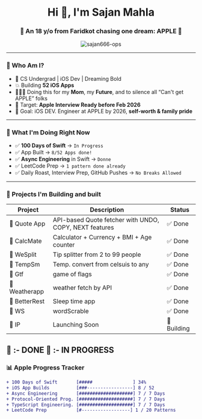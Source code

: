 <h1 align="center">Hi 👋, I'm Sajan Mahla</h1>
<h3 align="center">🚀 An 18 y/o from Faridkot chasing one dream: APPLE 🍎</h3>

<p align="center">
  <img src="https://komarev.com/ghpvc/?username=sajan666-ops&label=Profile%20views&color=0e75b6&style=flat" alt="sajan666-ops" />
</p>

---

### 💼 Who Am I?

- 🧠 CS Undergrad | iOS Dev | Dreaming Bold  
- 💥 Building **52 iOS Apps**  
- 👨‍👩‍👦 Doing this for my **Mom**, my **Future**, and to silence all “Can't get APPLE” folks  
- 🚀 Target: **Apple Interview Ready before Feb 2026**  
- 🎯 Goal: iOS DEV. Engineer at APPLE by 2026, **self-worth & family pride**

---

### 🍎 What I'm Doing Right Now

- ✅ **100 Days of Swift** → `In Progress `
- ✅ App Built → `8/52 Apps done!`
- ✅ **Async Engineering** in Swift → `Donne`
- ✅ LeetCode Prep → `1 pattern done already`
- ✅ Daily Roast, Interview Prep, GitHub Pushes → `No Breaks Allowed`

---

### 🧠 Projects I'm Building and built

| Project        | Description                                              | Status     |
|----------------|----------------------------------------------------------|------------|
| 🔹 Quote App    | API-based Quote fetcher with UNDO, COPY, NEXT features   | ✅ Done     |
| 🔹 CalcMate     | Calculator + Currency + BMI + Age counter                | ✅ Done     |
| 🔹 WeSplit      |Tip splitter from 2 to 99 people                          | ✅ Done     |
| 🔹 TempSm       |Temp. convert from celsuis to any                         | ✅ Done     |
| 🔹 Gtf          | game of flags                                            | ✅ Done     |
| 🔹 Weatherapp   | weather fetch by API                                     | ✅ Done     |
| 🔹 BetterRest   | Sleep time app                                           | ✅ Done     |
| 🔹 WS           | wordScrable                                              | ✅ Done     |
| 🛑 IP           | Launching Soon                                           | 🚧 Building |

🔹 :- DONE
🛑 :- IN PROGRESS
---

### 📊 Apple Progress Tracker

```diff
+ 100 Days of Swift       [#####               ] 34%
+ iOS App Builds          [###-----------------] 8 / 52
+ Async Engineering       [####################] 7 / 7 Days
+ Protocol-Oriented Prog. [####################] 7 / 7 Days
+ TypeScript Engineering. [####################] 7 / 7 Days
+ LeetCode Prep           [#------------------] 1 / 20 Patterns
